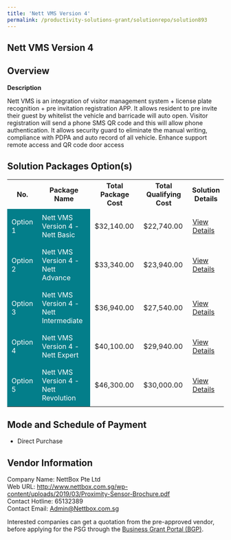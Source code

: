 ```yaml
---
title: 'Nett VMS Version 4'
permalink: /productivity-solutions-grant/solutionrepo/solution893
---
```


## Nett VMS Version 4

## Overview

**Description**

Nett VMS is an integration of visitor management system + license plate recognition + pre invitation registration APP. It allows resident to pre invite their guest by whitelist the vehicle and barricade will auto open. Visitor registration will send a phone SMS QR code and this will allow phone authentication. It allows security guard to eliminate the manual writing, compliance with PDPA and auto record of all vehicle. Enhance support remote access and QR code door access

## Solution Packages Option(s)

<table>
<tr>
<th><b>No.</b></th>
<th><b>Package Name</b></th>
<th><b>Total Package Cost</b></th>
<th><b>Total Qualifying Cost</b></th>
<th><b>Solution Details</b></th>
</tr>
<tr>
<td style='padding: 10px; background-color: #037E8A; color: #FFFFFF;'>Option 1</td>
<td style='padding: 10px; background-color: #037E8A; color: #FFFFFF;'>Nett VMS Version 4 - Nett Basic  </td>
<td style='padding: 10px;'>$32,140.00</td>
<td style='padding: 10px;'>$22,740.00</td>
<td style='padding: 10px;'><a href='/images/psg/Nettbox_Desensitised_Annex_3_Part_1.pdf' target='_blank'>View Details</a></td>
</tr>
<tr>
<td style='padding: 10px; background-color: #037E8A; color: #FFFFFF;'>Option 2</td>
<td style='padding: 10px; background-color: #037E8A; color: #FFFFFF;'>Nett VMS Version 4 - Nett Advance </td>
<td style='padding: 10px;'>$33,340.00</td>
<td style='padding: 10px;'>$23,940.00</td>
<td style='padding: 10px;'><a href='/images/psg/Nettbox_Desensitised_Annex_3_Part_2.pdf' target='_blank'>View Details</a></td>
</tr>
<tr>
<td style='padding: 10px; background-color: #037E8A; color: #FFFFFF;'>Option 3</td>
<td style='padding: 10px; background-color: #037E8A; color: #FFFFFF;'>Nett VMS Version 4 - Nett Intermediate </td>
<td style='padding: 10px;'>$36,940.00</td>
<td style='padding: 10px;'>$27,540.00</td>
<td style='padding: 10px;'><a href='/images/psg/Nettbox_Desensitised_Annex_3_Part_3.pdf' target='_blank'>View Details</a></td>
</tr>
<tr>
<td style='padding: 10px; background-color: #037E8A; color: #FFFFFF;'>Option 4</td>
<td style='padding: 10px; background-color: #037E8A; color: #FFFFFF;'>Nett VMS Version 4 - Nett Expert</td>
<td style='padding: 10px;'>$40,100.00</td>
<td style='padding: 10px;'>$29,940.00</td>
<td style='padding: 10px;'><a href='/images/psg/Nettbox_Desensitised_Annex_3_Part_4.pdf' target='_blank'>View Details</a></td>
</tr>
<tr>
<td style='padding: 10px; background-color: #037E8A; color: #FFFFFF;'>Option 5</td>
<td style='padding: 10px; background-color: #037E8A; color: #FFFFFF;'>Nett VMS Version 4 - Nett Revolution </td>
<td style='padding: 10px;'>$46,300.00</td>
<td style='padding: 10px;'>$30,000.00</td>
<td style='padding: 10px;'><a href='/images/psg/Nettbox_Desensitised_Annex_3_Part_5.pdf' target='_blank'>View Details</a></td>
</tr>
</table>

## Mode and Schedule of Payment

 - Direct Purchase

## Vendor Information

 Company Name: NettBox Pte Ltd<br>Web URL: http://www.nettbox.com.sg/wp-content/uploads/2019/03/Proximity-Sensor-Brochure.pdf <br>Contact Hotline: 65132389 <br>Contact Email: Admin@Nettbox.com.sg <br>

Interested companies can get a quotation from the pre-approved vendor, before applying for the PSG through the <a href='https://www.businessgrants.gov.sg/' target='_blank' rel='noopener'>Business Grant Portal (BGP)</a>.

<script src="/jquery/resize-tables.js"></script>

